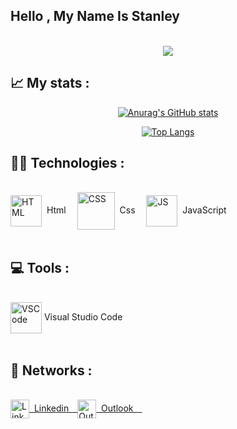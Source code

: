

## Hello , My Name Is Stanley

<p align="center"><br>
<a href="https://github.com/DenverCoder1/readme-typing-svg"><img src="https://readme-typing-svg.herokuapp.com?font=Ubuntu&width=431&lines=Front-end+Developer;&font=Ubuntu&width=400&height=45&color=9836F7&v&size=22"></a>
</p>

## 📈 My stats :
<div align="center" >

[![Anurag's GitHub stats](https://github-readme-stats.vercel.app/api?username=Stanley-Felix-Bergamo&theme=midnight-purple)](https://github.com/anuraghazra/github-readme-stats)

[![Top Langs](https://github-readme-stats.vercel.app/api/top-langs/?username=Stanley-Felix-Bergamo&layout=compact&theme=midnight-purple)](https://github.com/Stanley-Felix-Bergamo/github-readme-stats)

</div>

<!-- 
<div align="center">
  <a href="https://github.com/Stanley-Felix-Bergamo">
  <img height="180em" src="https://github-readme-stats.vercel.app/api?username=Stanley-Felix-Bergamo&show_icons=true&theme=midnight-purple"/>
  <img height="180em" src="https://github-readme-stats.vercel.app/api/top-langs/?username=Stanley-Felix-Bergamo&layout=compact&langs_count=10&theme=midnight-purple"/>
</div>
-->

## 👨‍💻 Technologies :
 
  <br>
<div style="display: inline_block">
   <img align="center" alt="HTML" height="50" width="50" src="https://icons-for-free.com/download-icon-icon++html+icon-1320194800994962643_512.png">&nbsp; Html&emsp; 
   <img align="center" alt="CSS" height="60" width="60" src="https://icons-for-free.com/download-icon-css+develop+language+layout+programming+style+icon-1320165728409893942_512.png">&nbsp; Css&emsp; 
   <img align="center" alt="JS" height="50" width="50" src="https://cdn.iconscout.com/icon/free/png-256/javascript-2752148-2284965.png">&nbsp; JavaScript&emsp; 
</div>  

  <br>
 
## 💻 Tools :
 
  <br>
 
<div style="display: inline_block">
 <img align="center" alt="VSCode" height="50" width="50" src="https://upload.vectorlogo.zone/logos/visualstudio_code/images/0aea25bb-27bb-427f-8d65-f999bf0cba67.svg">&nbsp;Visual Studio Code
 </div> 

 <br>
 
 
## 📧 Networks :

  <br>
<div style=" display: flex;">

 <a href="https://www.linkedin.com/in/stanley-felix-bergamo/">
 <img align="center" alt="Linkedin" height="30" width="30" src="https://cdn-icons-png.flaticon.com/512/174/174857.png">
 &nbsp;Linkedin&emsp;
 </a>

<a href="mailto:mailto:stanley.felix.bergamo@outlook.com">
 <img align="center" alt="Outlook" height="30" width="30" src="https://upload.wikimedia.org/wikipedia/commons/thumb/d/df/Microsoft_Office_Outlook_%282018%E2%80%93present%29.svg/1101px-Microsoft_Office_Outlook_%282018%E2%80%93present%29.svg.png">
 &nbsp;Outlook&emsp;</a>
 </div> 






